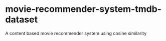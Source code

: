 <h1>movie-recommender-system-tmdb-dataset</h1>
<p>A content based movie recommender system using cosine similarity</p>

